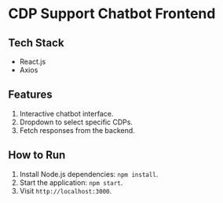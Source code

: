 # CDP Support Chatbot Frontend

## Tech Stack
- React.js
- Axios

## Features
1. Interactive chatbot interface.
2. Dropdown to select specific CDPs.
3. Fetch responses from the backend.

## How to Run
1. Install Node.js dependencies: `npm install`.
2. Start the application: `npm start`.
3. Visit `http://localhost:3000`.

